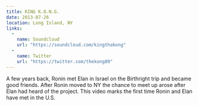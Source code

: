 ```yaml
---
title: KING K.O.N.G.
date: 2013-07-26
location: Long Island, NY
links:
  -
    name: Soundcloud
    url: "https://soundcloud.com/kingthakong"
  -
    name: Twitter
    url: "https://twitter.com/thekong89"
---
```


A few years back, Ronin met Elan in Israel on the Birthright trip and became good friends. After Ronin moved to NY the chance to meet up arose after Elan had heard of the project. This video marks the first time Ronin and Elan have met in the U.S.
